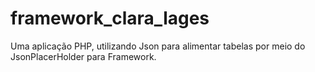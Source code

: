 # framework_clara_lages
Uma aplicação PHP, utilizando Json para alimentar tabelas por meio do JsonPlacerHolder para Framework.
